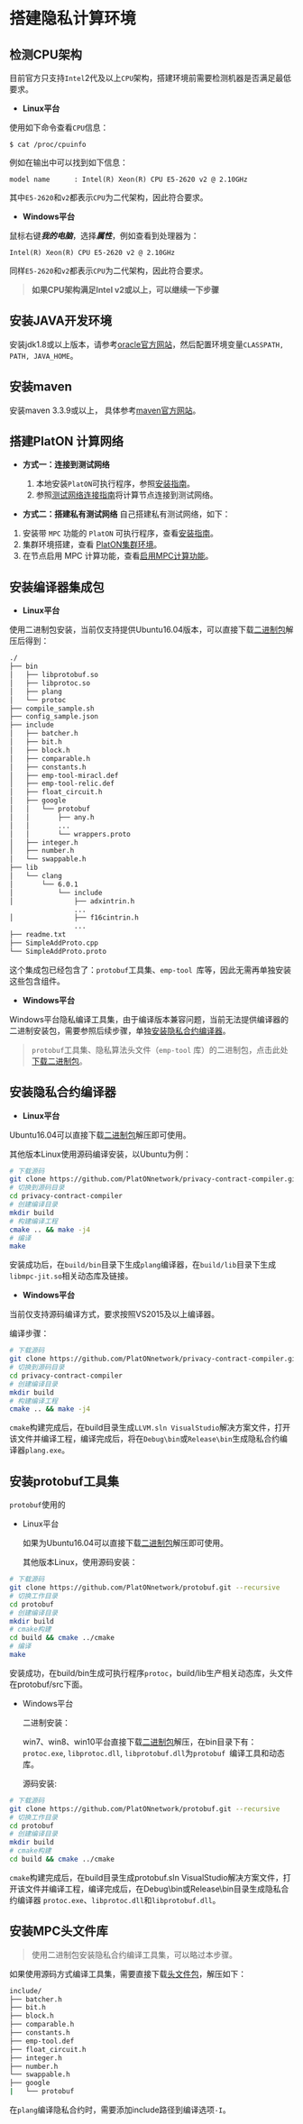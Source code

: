 # 搭建隐私计算环境

## 检测CPU架构

目前官方只支持`Intel`2代及以上`CPU`架构，搭建环境前需要检测机器是否满足最低要求。

- **Linux平台**

使用如下命令查看`CPU`信息：

```
$ cat /proc/cpuinfo
```

例如在输出中可以找到如下信息：

```
model name      : Intel(R) Xeon(R) CPU E5-2620 v2 @ 2.10GHz
```

其中`E5-2620`和`v2`都表示`CPU`为二代架构，因此符合要求。

- **Windows平台**

鼠标右键***我的电脑***，选择***属性***，例如查看到处理器为： 

```
Intel(R) Xeon(R) CPU E5-2620 v2 @ 2.10GHz
```

同样`E5-2620`和`v2`都表示`CPU`为二代架构，因此符合要求。

> **如果CPU架构满足Intel v2或以上，可以继续一下步骤**



## 安装JAVA开发环境

 安装jdk1.8或以上版本，请参考[oracle官方网站](https://www.oracle.com/technetwork/java/javase/downloads/jdk8-downloads-2133151.html)，然后配置环境变量```CLASSPATH, PATH, JAVA_HOME```。

## 安装maven

 安装maven 3.3.9或以上， 具体参考[maven官方网站](http://maven.apache.org/download.cgi)。

## 搭建PlatON 计算网络

- **方式一：连接到测试网络**

  1. 本地安装`PlatON`可执行程序，参照[安装指南](zh-cn/basics/[Chinese-Simplified]-%E5%AE%89%E8%A3%85%E6%8C%87%E5%8D%97)。
  2. 参照[测试网络连接指南](zh-cn/basics/[Chinese-Simplified]-连接测试网络)将计算节点连接到测试网络。

- **方式二：搭建私有测试网络**
  自己搭建私有测试网络，如下：

1. 安装带 `MPC` 功能的 `PlatON` 可执行程序，查看[安装指南](zh-cn/basics/[Chinese-Simplified]-%E5%AE%89%E8%A3%85%E6%8C%87%E5%8D%97)。
2. 集群环境搭建，查看 [PlatON集群环境](zh-cn/basics/[Chinese-Simplified]-%e7%a7%81%e6%9c%89%e7%bd%91%e7%bb%9c#PlatON+%e9%9b%86%e7%be%a4%e7%8e%af%e5%a2%83)。
3. 在节点启用 MPC 计算功能，查看[启用MPC计算功能](zh-cn/basics/[Chinese-Simplified]-%e7%a7%81%e6%9c%89%e7%bd%91%e7%bb%9c#%e4%b8%ba%e8%8a%82%e7%82%b9%e5%90%af%e7%94%a8MPC%e5%8a%9f%e8%83%bd)。

## 安装编译器集成包

- **Linux平台**

使用二进制包安装，当前仅支持提供Ubuntu16.04版本，可以直接下载[二进制包](https://download.platon.network/0.5/platon-ubuntu-amd64-mpc-compiler.zip)解压后得到：

```bash
./
├── bin
│   ├── libprotobuf.so
│   ├── libprotoc.so
│   ├── plang
│   └── protoc
├── compile_sample.sh
├── config_sample.json
├── include
│   ├── batcher.h
│   ├── bit.h
│   ├── block.h
│   ├── comparable.h
│   ├── constants.h
│   ├── emp-tool-miracl.def
│   ├── emp-tool-relic.def
│   ├── float_circuit.h
│   ├── google
│   │   └── protobuf
│   │       ├── any.h
│   │       ...
│   │       └── wrappers.proto
│   ├── integer.h
│   ├── number.h
│   └── swappable.h
├── lib
│   └── clang
│       └── 6.0.1
│           └── include
│               ├── adxintrin.h
				...
│               ├── f16cintrin.h
				...
├── readme.txt
├── SimpleAddProto.cpp
└── SimpleAddProto.proto
```

这个集成包已经包含了：`protobuf`工具集、`emp-tool `库等，因此无需再单独安装这些包含组件。

- **Windows平台**

Windows平台隐私编译工具集，由于编译版本兼容问题，当前无法提供编译器的二进制安装包，需要参照后续步骤，单独[安装隐私合约编译器](#%e5%ae%89%e8%a3%85%e9%9a%90%e7%a7%81%e5%90%88%e7%ba%a6%e7%bc%96%e8%af%91%e5%99%a8)。

> `protobuf`工具集、隐私算法头文件（`emp-tool` 库）的二进制包，点击此处[下载二进制包](https://download.platon.network/0.5/platon-win-amd64-mpc-compiler.zip)。

## 安装隐私合约编译器

- **Linux平台**

Ubuntu16.04可以直接下载[二进制包](https://download.platon.network/0.5/platon-ubuntu-amd64-mpc-compiler.zip)解压即可使用。

其他版本Linux使用源码编译安装，以Ubuntu为例：

```bash
# 下载源码
git clone https://github.com/PlatONnetwork/privacy-contract-compiler.git
# 切换到源码目录
cd privacy-contract-compiler
# 创建编译目录
mkdir build
# 构建编译工程
cmake .. && make -j4
# 编译
make
```

安装成功后，在`build/bin`目录下生成`plang`编译器，在`build/lib`目录下生成`libmpc-jit.so`相关动态库及链接。

- **Windows平台**

当前仅支持源码编译方式，要求按照VS2015及以上编译器。

编译步骤：

```bash
# 下载源码
git clone https://github.com/PlatONnetwork/privacy-contract-compiler.git
# 切换到源码目录
cd privacy-contract-compiler
# 创建编译目录
mkdir build
# 构建编译工程
cmake .. && make -j4
```

`cmake`构建完成后，在build目录生成`LLVM.sln VisualStudio`解决方案文件，打开该文件并编译工程，编译完成后，将在`Debug\bin`或`Release\bin`生成隐私合约编译器`plang.exe`。



## 安装protobuf工具集

`protobuf`使用的

- Linux平台

  如果为Ubuntu16.04可以直接下载[二进制包](https://download.platon.network/0.5/platon-ubuntu-amd64-mpc-compiler.zip)解压即可使用。

  其他版本Linux，使用源码安装：

```bash
# 下载源码
git clone https://github.com/PlatONnetwork/protobuf.git --recursive
# 切换工作目录
cd protobuf
# 创建编译目录
mkdir build
# cmake构建
cd build && cmake ../cmake
# 编译
make
```

安装成功，在build/bin生成可执行程序`protoc`，build/lib生产相关动态库，头文件在protobuf/src下面。

- Windows平台

  二进制安装：

    win7、win8、win10平台直接下载[二进制包](https://download.platon.network/0.5/platon-win-amd64-mpc-compiler.zip)解压，在bin目录下有：`protoc.exe`, `libprotoc.dll`, `libprotobuf.dll`为`protobuf `编译工具和动态库。

  源码安装:

```bash
# 下载源码
git clone https://github.com/PlatONnetwork/protobuf.git --recursive
# 切换工作目录
cd protobuf
# 创建编译目录
mkdir build
# cmake构建
cd build && cmake ../cmake
```

`cmake`构建完成后，在build目录生成protobuf.sln VisualStudio解决方案文件，打开该文件并编译工程，编译完成后，在Debug\bin或Release\bin目录生成隐私合约编译器 `protoc.exe`、`libprotoc.dll`和`libprotobuf.dll`。

## 安装MPC头文件库

> 使用二进制包安装隐私合约编译工具集，可以略过本步骤。

如果使用源码方式编译工具集，需要直接下载[头文件包](https://download.platon.network/0.5/platon-mpc-crossplat-headers.zip)，解压如下：

```bash
include/
├── batcher.h
├── bit.h
├── block.h
├── comparable.h
├── constants.h
├── emp-tool.def
├── float_circuit.h
├── integer.h
├── number.h
└── swappable.h
├── google
|	└── protobuf

```

在`plang`编译隐私合约时，需要添加include路径到编译选项`-I`。